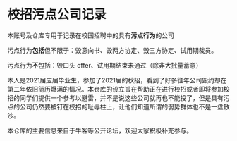 # 校招污点公司记录

本账号及仓库专用于记录在校园招聘中的具有**污点行为**的公司

污点行为**包括**但不限于：毁意向书、毁两方协定、毁三方协定、试用期裁员。

污点行为**不**包括：毁口头 offer、试用期结束未通过（除非大批量蓄意）

本人是2021届应届毕业生，参加了2021届的秋招，看到了好多往年公司毁约却在第二年依旧简历爆满的情况。本仓库的设立旨在帮助正在进行校招或者即将参加校招的同学们提供一个参考以避雷，并不是说这些公司就再也不能投了，但是具有污点的公司仍然要被钉在校招的耻辱柱上，让他们知道所谓的弱势群体也不是一盘散沙。

本仓库的主要信息来自于牛客等公开论坛，欢迎大家积极补充参与。
